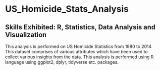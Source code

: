# US_Homicide_Stats_Analysis

## Skills Exhibited: R, Statistics, Data Analysis and Visualization

This analysis is performed on US Homicide Statistics from 1980 to 2014. This dataset comprises of various attributes which have been used to collect various insights from the data.
This analysis is performed using R language using ggplot2, dplyr, tidyverse etc. packages.
